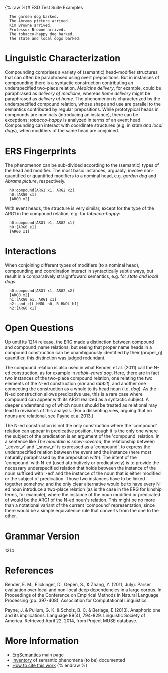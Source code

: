 {% raw %}# ESD Test Suite Examples

      The garden dog barked.
      The Abrams picture arrived.
      Kim Browne arrived.
      Professor Browne arrived.
      The tobacco-happy dog barked.
      The state and local dogs barked.

# Linguistic Characterization

Compounding comprises a variety of (semantic) head–modifier structures
that can often be paraphrased using overt prepositions. But in instances
of compounding there is a syntactic construction contributing an
underspecified two-place relation. *Medicine delivery*, for example,
could be paraphrased as *delivery of medicine*, whereas *home delivery*
might be paraphrased as *delivery at home*. The phenomenon is
characterized by the underspecified compound relation, whose shape and
use are parallel to the semantics contributed by regular prepositions.
While prototypical heads in compounds are nominals (introducing an
instance), there can be exceptions: *tobacco-happy* is analyzed in terms
of an event head. Compounding can interact with coordinate structures
(e.g. in *state and local dogs*), when modifiers of the same head are
conjoined.

# ERS Fingerprints

The phenomenon can be sub-divided according to the (semantic) types of
the head and modifier. The most basic instances, arguably, involve
non-quantified or quantified modifiers to a nominal head, e.g. *garden
dog* and *Abrams picture*, respectively.

      h0:compound[ARG1 x1, ARG2 x2]
      h0:[ARG0 x1]
      [ARG0 x2]

With event heads, the structure is very similar, except for the type of
the ARG1 in the compound relation, e.g. for *tobacco-happy*:

      h0:compound[ARG1 e1, ARG2 x1]
      h0:[ARG0 e1]
      [ARG0 x1]

# Interactions

When conjoining different types of modifiers (to a nominal head),
compounding and coordination interact in syntactically subtle ways, but
result in a comparatively straightfoward semantics, e.g. for *state and
local dogs*:

      h0:compound[ARG1 x1, ARG2 x2]
      [ARG0 x2]
      h1:[ARG0 e1, ARG1 x1]
      h2:_and_c[L-HNDL h0, R-HNDL h1]
      h2:[ARG0 x1]

# Open Questions

Up until its 1214 release, the ERG made a distinction between compound
and compound\_name relations, but seeing that proper name heads in a
compound construction can be unambiguously identified by their
(proper\_q) quantifier, this distinction was judged redundant.

The compound relation is also used in what Bender, et al. (2011) call
the N-ed construction, as for example in *rabbit-eared dog*. Here, there
are in fact two instances of the two-place compound relation, one
relating the two elements of the N-ed construction (*ear* and *rabbit*),
and another one connecting the construction as a whole to its head noun
(i.e. *dog*). As the N-ed construction allows predicative use, this is a
rare case where compound can appear with its ARG1 realized as a
syntactic subject. A deeper understanding of which nouns should be
treated as relational may lead to revisions of this analysis. (For a
dissenting view, arguing that no nouns are relational, see [Payne et al
2013](http://muse.jhu.edu/journals/language/v089/89.4.payne.html).)

The N-ed construction is not the only construction where the 'compound'
relation can appear in predicative position, though it is the only one
where the subject of the predication is an argument of the 'compound'
relation. In a sentence like *The mountain is snow-covered*, the
relationship between '\_cover\_v' and '\_snow\_n' is expressed as a
'compound', to express the underspecified relation between the event and
the instance (here most naturally paraphrased by the preposition
*with*). The intent of the 'compound' with N-ed (used attributively or
predicatively) is to provide the necessary underspecified relation that
holds between the instance of the noun suffixed with '-ed' and the
instance of the noun that is either modified or the subject of
predication. Those two instances have to be linked together somehow, and
the only clear alternative would be to have every N-ed noun introduce a
two-place relation (as is the case in the ERG for kinship terms, for
example), where the instance of the noun modified or predicated of would
be the ARG1 of the N-ed noun's relation. This might be no more than a
notational variant of the current 'compound' representation, since there
would be a simple equivalence rule that converts from the one to the
other.

# Grammar Version

1214

# References

Bender, E. M., Flickinger, D., Oepen, S., & Zhang, Y. (2011, July).
Parser evaluation over local and non-local deep dependencies in a large
corpus. In Proceedings of the Conference on Empirical Methods in Natural
Language Processing (pp. 397-408). Association for Computational
Linguistics.

Payne, J. & Pullum, G. K. & Scholz, B. C. & Berlage, E.(2013). Anaphoric
one and its implications. Language 89(4), 794-829. Linguistic Society of
America. Retrieved April 22, 2014, from Project MUSE database.

# More Information

- [ErgSemantics](https://blog.inductorsoftware.com/docsproto/erg/ErgSemantics) main page
- [Inventory](https://blog.inductorsoftware.com/docsproto/erg/ErgSemantics_Inventory) of semantic phenomena (to be)
documented
- [How to cite this work](https://blog.inductorsoftware.com/docsproto/erg/ErgSemantics_HowToCite)
<update date omitted for speed>{% endraw %}